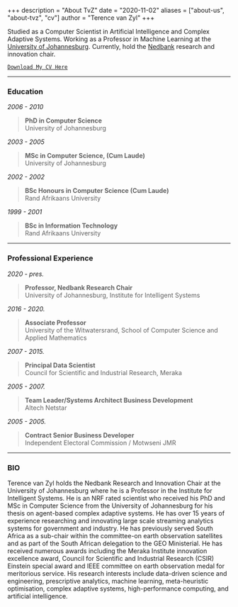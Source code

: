 +++
description = "About TvZ"
date = "2020-11-02"
aliases = ["about-us", "about-tvz", "cv"]
author = "Terence van Zyl"
+++

Studied as a Computer Scientist in Artificial Intelligence and Complex Adaptive Systems. Working as a Professor in Machine Learning at the [University of Johannesburg](https://www.uj.ac.za/). Currently, hold the [Nedbank](https://www.nedbank.co.za/) research and innovation chair. 

[```Download My CV Here```](Curriculum_Vitae_for_Terence_van_Zyl.pdf)

<!-- <div id="adobe-dc-view" style="height: 360px; width: 500px;"></div>
<script src="https://documentservices.adobe.com/view-sdk/viewer.js"></script>
<script type="text/javascript">
  document.addEventListener("adobe_dc_view_sdk.ready", function(){
    var adobeDCView = new AdobeDC.View({clientId: "a1dec190a93b4e8ab22111929be6a137", divId: "adobe-dc-view"});
    adobeDCView.previewFile({
      content:{ location:
        { url: "https://tvanzyl.github.io/about/Curriculum_Vitae_for_Terence_van_Zyl.pdf"}},
      metaData:{fileName: "https://tvanzyl.github.io/about/Curriculum_Vitae_for_Terence_van_Zyl.pdf"}
    },
    {
      embedMode: "SIZED_CONTAINER"
    });
  });
</script> -->


--- 

### Education

*2006 - 2010* 
> **PhD in Computer Science**  
> University of Johannesburg

*2003 - 2005*
> **MSc in Computer Science, (Cum Laude)**  
> University of Johannesburg

*2002 - 2002*
> **BSc Honours in Computer Science (Cum Laude)**  
> Rand Afrikaans University

*1999 - 2001*
> **BSc in Information Technology**  
> Rand Afrikaans University

--- 

### Professional Experience

*2020 - pres.* 
> **Professor, Nedbank Research Chair**  
> University of  Johannesburg, Institute for Intelligent Systems

*2016 - 2020.* 
> **Associate Professor**  
> University of the Witwatersrand, School of Computer Science and Applied Mathematics

*2007 - 2015.* 
> **Principal Data Scientist**  
> Council for Scientific and Industrial Research, Meraka 

*2005 - 2007.* 
> **Team Leader/Systems Architect Business Development**  
> Altech Netstar

*2005 - 2005.* 
> **Contract Senior Business Developer**  
> Independent Electoral Commission / Motwseni JMR

---

### BIO

Terence van Zyl holds the Nedbank Research and Innovation Chair at the University of Johannesburg where he is a Professor in the Institute for Intelligent Systems. He is an NRF rated scientist who received his PhD and MSc in Computer Science from the University of Johannesburg for his thesis on agent-based complex adaptive systems. He has over 15 years of experience researching and innovating large scale streaming analytics systems for government and industry. He has previously served South Africa as a sub-chair within the committee-on earth observation satellites and as part of the South African delegation to the GEO Ministerial. He has received numerous awards including the Meraka Institute innovation excellence award, Council for Scientific and Industrial Research (CSIR) Einstein special award and IEEE committee on earth observation medal for meritorious service. His research interests include data-driven science and engineering, prescriptive analytics, machine learning, meta-heuristic optimisation, complex adaptive systems, high-performance computing, and artificial intelligence.

